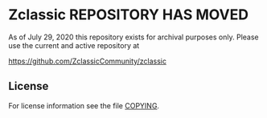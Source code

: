 Zclassic REPOSITORY HAS MOVED
===============

As of July 29, 2020 this repository exists for archival purposes only.  Please use the current and active repository at

https://github.com/ZclassicCommunity/zclassic


License
-------

For license information see the file [COPYING](COPYING).
